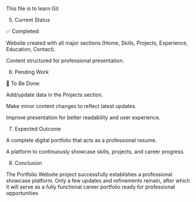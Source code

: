 This file is to learn Git

5. Current Status

✅ Completed:

Website created with all major sections (Home, Skills, Projects, Experience, Education, Contact).

Content structured for professional presentation.

6. Pending Work

🔧 To Be Done:

Add/update data in the Projects section.

Make minor content changes to reflect latest updates.

Improve presentation for better readability and user experience.

7. Expected Outcome

A complete digital portfolio that acts as a professional resume.

A platform to continuously showcase skills, projects, and career progress.

8. Conclusion

The Portfolio Website project successfully establishes a professional showcase platform.
Only a few updates and refinements remain, after which it will serve as a fully functional career portfolio ready for professional opportunities
